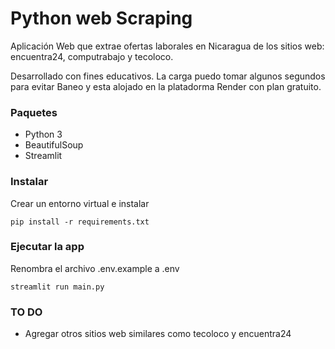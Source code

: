 # Python web Scraping

Aplicación Web que extrae ofertas laborales en Nicaragua de los sitios web: encuentra24, computrabajo y tecoloco.

Desarrollado con fines educativos. La carga puedo tomar algunos segundos para evitar Baneo y esta alojado en la platadorma Render con plan gratuito.

### Paquetes

* Python 3
* BeautifulSoup
* Streamlit

### Instalar

Crear un entorno virtual e instalar

```
pip install -r requirements.txt
```

### Ejecutar la app
Renombra el archivo .env.example a .env

```
streamlit run main.py
```

### TO DO

* Agregar otros sitios web similares como tecoloco y encuentra24